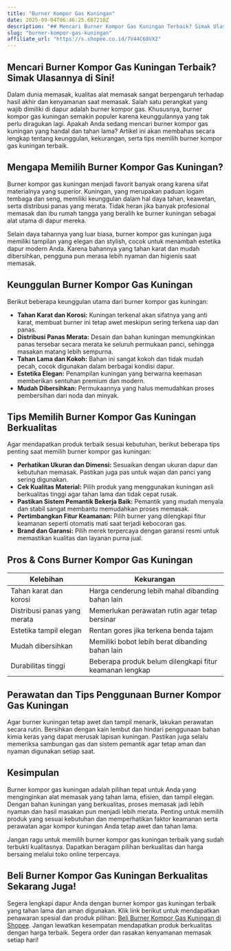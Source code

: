 ```yaml
---
title: "Burner Kompor Gas Kuningan"
date: 2025-09-04T06:46:25.607210Z
description: "## Mencari Burner Kompor Gas Kuningan Terbaik? Simak Ulasannya di Sini!..."
slug: "burner-kompor-gas-kuningan"
affiliate_url: "https://s.shopee.co.id/7V44C68VX2"
---
```

## Mencari Burner Kompor Gas Kuningan Terbaik? Simak Ulasannya di Sini!

Dalam dunia memasak, kualitas alat memasak sangat berpengaruh terhadap hasil akhir dan kenyamanan saat memasak. Salah satu perangkat yang wajib dimiliki di dapur adalah burner kompor gas. Khususnya, burner kompor gas kuningan semakin populer karena keunggulannya yang tak perlu diragukan lagi. Apakah Anda sedang mencari burner kompor gas kuningan yang handal dan tahan lama? Artikel ini akan membahas secara lengkap tentang keunggulan, kekurangan, serta tips memilih burner kompor gas kuningan terbaik.

## Mengapa Memilih Burner Kompor Gas Kuningan?

Burner kompor gas kuningan menjadi favorit banyak orang karena sifat materialnya yang superior. Kuningan, yang merupakan paduan logam tembaga dan seng, memiliki keunggulan dalam hal daya tahan, keawetan, serta distribusi panas yang merata. Tidak heran jika banyak profesional memasak dan ibu rumah tangga yang beralih ke burner kuningan sebagai alat utama di dapur mereka.

Selain daya tahannya yang luar biasa, burner kompor gas kuningan juga memiliki tampilan yang elegan dan stylish, cocok untuk menambah estetika dapur modern Anda. Karena bahannya yang tahan karat dan mudah dibersihkan, pengguna pun merasa lebih nyaman dan higienis saat memasak.

## Keunggulan Burner Kompor Gas Kuningan

Berikut beberapa keunggulan utama dari burner kompor gas kuningan:

- **Tahan Karat dan Korosi:** Kuningan terkenal akan sifatnya yang anti karat, membuat burner ini tetap awet meskipun sering terkena uap dan panas.
- **Distribusi Panas Merata:** Desain dan bahan kuningan memungkinkan panas tersebar secara merata ke seluruh permukaan panci, sehingga masakan matang lebih sempurna.
- **Tahan Lama dan Kokoh:** Bahan ini sangat kokoh dan tidak mudah pecah, cocok digunakan dalam berbagai kondisi dapur.
- **Estetika Elegan:** Penampilan kuningan yang berwarna keemasan memberikan sentuhan premium dan modern.
- **Mudah Dibersihkan:** Permukaannya yang halus memudahkan proses pembersihan dari noda dan minyak.

## Tips Memilih Burner Kompor Gas Kuningan Berkualitas

Agar mendapatkan produk terbaik sesuai kebutuhan, berikut beberapa tips penting saat memilih burner kompor gas kuningan:

- **Perhatikan Ukuran dan Dimensi:** Sesuaikan dengan ukuran dapur dan kebutuhan memasak. Pastikan juga pas untuk wajan dan panci yang sering digunakan.
- **Cek Kualitas Material:** Pilih produk yang menggunakan kuningan asli berkualitas tinggi agar tahan lama dan tidak cepat rusak.
- **Pastikan Sistem Pemantik Bekerja Baik:** Pemantik yang mudah menyala dan stabil sangat membantu memudahkan proses memasak.
- **Pertimbangkan Fitur Keamanan:** Pilih burner yang dilengkapi fitur keamanan seperti otomatis mati saat terjadi kebocoran gas.
- **Brand dan Garansi:** Pilih merek terpercaya dengan garansi resmi untuk memastikan kualitas dan layanan purna jual.

## Pros & Cons Burner Kompor Gas Kuningan

| Kelebihan | Kekurangan |
| --- | --- |
| Tahan karat dan korosi | Harga cenderung lebih mahal dibanding bahan lain |
| Distribusi panas yang merata | Memerlukan perawatan rutin agar tetap bersinar |
| Estetika tampil elegan | Rentan gores jika terkena benda tajam |
| Mudah dibersihkan | Memiliki bobot lebih berat dibanding bahan lain |
| Durabilitas tinggi | Beberapa produk belum dilengkapi fitur keamanan lengkap |

## Perawatan dan Tips Penggunaan Burner Kompor Gas Kuningan

Agar burner kuningan tetap awet dan tampil menarik, lakukan perawatan secara rutin. Bersihkan dengan kain lembut dan hindari penggunaan bahan kimia keras yang dapat merusak lapisan kuningan. Pastikan juga selalu memeriksa sambungan gas dan sistem pemantik agar tetap aman dan nyaman digunakan setiap saat.

## Kesimpulan

Burner kompor gas kuningan adalah pilihan tepat untuk Anda yang menginginkan alat memasak yang tahan lama, efisien, dan tampil elegan. Dengan bahan kuningan yang berkualitas, proses memasak jadi lebih nyaman dan hasil masakan pun menjadi lebih merata. Penting untuk memilih produk yang sesuai kebutuhan dan memperhatikan faktor keamanan serta perawatan agar kompor kuningan Anda tetap awet dan tahan lama.

Jangan ragu untuk memilih burner kompor gas kuningan terbaik yang sudah terbukti kualitasnya. Dapatkan beragam pilihan berkualitas dan harga bersaing melalui toko online terpercaya.

## Beli Burner Kompor Gas Kuningan Berkualitas Sekarang Juga!

Segera lengkapi dapur Anda dengan burner kompor gas kuningan terbaik yang tahan lama dan aman digunakan. Klik link berikut untuk mendapatkan penawaran spesial dan produk pilihan: [Beli Burner Kompor Gas Kuningan di Shopee](https://s.shopee.co.id/7V44C68VX2). Jangan lewatkan kesempatan mendapatkan produk berkualitas dengan harga terbaik. Segera order dan rasakan kenyamanan memasak setiap hari!